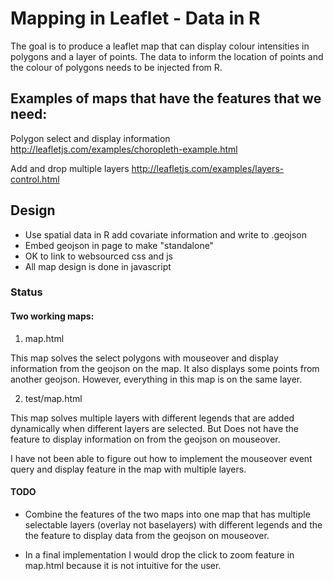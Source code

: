 # Mapping in Leaflet - Data in R

The goal is to produce a leaflet map that can display colour
intensities in polygons and a layer of points. The data to inform the
location of points and the colour of polygons needs to be injected
from R.

## Examples of maps that have the features that we need:

Polygon select and display information
http://leafletjs.com/examples/choropleth-example.html

Add and drop multiple layers
http://leafletjs.com/examples/layers-control.html

## Design

* Use spatial data in R add covariate information and write to .geojson
* Embed geojson in page to make "standalone"
* OK to link to websourced css and js
* All map design is done in javascript

### Status

#### Two working maps:

1. map.html

This map solves the select polygons with mouseover and display
information from the geojson on the map. It also displays some points
from another geojson. However, everything in this map is on the same layer.


2. test/map.html

This map solves multiple layers with different legends that are added
dynamically when different layers are selected. But Does not have the
feature to display information on from the geojson on mouseover.

I have not been able to figure out how to implement the mouseover
event query and display feature in the map with multiple layers.

#### TODO

* Combine the features of the two maps into one map that has multiple
  selectable layers (overlay not baselayers) with different legends and
  the the feature to display data from the geojson on mouseover.

* In a final implementation I would drop the click to zoom feature in
  map.html because it is not intuitive for the user.  

